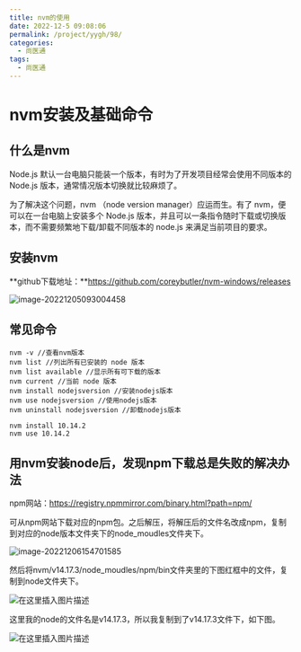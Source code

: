 ```yaml
---
title: nvm的使用
date: 2022-12-5 09:08:06
permalink: /project/yygh/98/
categories:
  - 尚医通
tags:
  - 尚医通
---
```


# nvm安装及基础命令

## 什么是nvm

Node.js 默认一台电脑只能装一个版本，有时为了开发项目经常会使用不同版本的Node.js 版本，通常情况版本切换就比较麻烦了。

为了解决这个问题，nvm （node version manager）应运而生。有了 nvm，便可以在一台电脑上安装多个 Node.js 版本，并且可以一条指令随时下载或切换版本，而不需要频繁地下载/卸载不同版本的 node.js 来满足当前项目的要求。

## 安装nvm

**github下载地址：**https://github.com/coreybutler/nvm-windows/releases

![image-20221205093004458](https://cdn.staticaly.com/gh/jinmunan/imgs@master/project/yygh/image-20221205093004458.png)

## 常见命令

```
nvm -v //查看nvm版本
nvm list //列出所有已安装的 node 版本
nvm list available //显示所有可下载的版本
nvm current //当前 node 版本
nvm install nodejsversion //安装nodejs版本
nvm use nodejsversion //使用nodejs版本
nvm uninstall nodejsversion //卸载nodejs版本
```

```
nvm install 10.14.2
nvm use 10.14.2
```

## 用nvm安装node后，发现npm下载总是失败的解决办法

npm网站：https://registry.npmmirror.com/binary.html?path=npm/

可从npm网站下载对应的npm包。之后解压，将解压后的文件名改成npm，复制到对应的node版本文件夹下的node_moudles文件夹下。

![image-20221206154701585](https://cdn.staticaly.com/gh/jinmunan/imgs@master/project/yygh/image-20221206154701585.png)

然后将nvm/v14.17.3/node_moudles/npm/bin文件夹里的下图红框中的文件，复制到node文件夹下。

![在这里插入图片描述](https://cdn.staticaly.com/gh/jinmunan/imgs@master/project/yygh/6e971981c90746bdb6c60c8deaaf6e6f.png)

这里我的node的文件名是v14.17.3，所以我复制到了v14.17.3文件下，如下图。

![在这里插入图片描述](https://cdn.staticaly.com/gh/jinmunan/imgs@master/project/yygh/a7adb18c97fd41bd9f3582fa09ed22d0.png)
